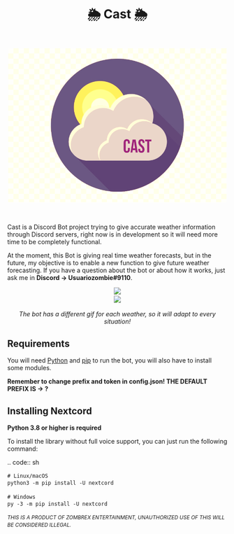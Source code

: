 <h1 align="center">🌦️ Cast 🌦️</h1>
<br/>
<p align="center">
<img src="https://github.com/usuariozombie/Cast/blob/master/src/icon.png" width=500>
</p>

<br/>
<p>Cast is a Discord Bot project trying to give accurate weather information through Discord servers, right now is in development so it will need more time to be completely functional.</p>

<p>At the moment, this Bot is giving real time weather forecasts, but in the future, my objective is to enable a new function to give future weather forecasting. If you have a question about the bot or about how it works, just ask me in <b>Discord -> Usuariozombie#9110</b>.</p>

<div align="center">
<img src="https://media.discordapp.net/attachments/931640602490187866/1044673942742388796/image.png?width=500&height=400">
</div>
<div align="center">
<img src="https://media.discordapp.net/attachments/931640602490187866/1044674429424238622/image.png?width=500&height=400">
</div>
<p align="center"><i>The bot has a different gif for each weather, so it will adapt to every situation!</i></p>

Requirements
------------

You will need [Python](https://www.python.org/downloads) and [pip](https://pip.pypa.io/en/stable/) to run the bot, you will also have to install some modules.

<b>Remember to change prefix and token in config.json! THE DEFAULT PREFIX IS -> ?</b>

Installing Nextcord
-------------------

**Python 3.8 or higher is required**

To install the library without full voice support, you can just run the following command:

.. code:: sh

    # Linux/macOS
    python3 -m pip install -U nextcord

    # Windows
    py -3 -m pip install -U nextcord


<p><i><small>THIS IS A PRODUCT OF ZOMBREX ENTERTAINMENT, UNAUTHORIZED USE OF THIS WILL BE CONSIDERED ILLEGAL.</small></i></p>
